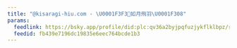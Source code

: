 ```yaml
---
title: "@kisaragi-hiu.com - \U0001F3F3️‍⚧️如月飛羽\U0001F308"
params:
  feedlink: https://bsky.app/profile/did:plc:qv36a2byjpqfuzjykflklbpz/rss
  feedid: fb439e7196dc19835e6eec764bcde1b3
---
```

